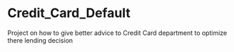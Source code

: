 # Credit_Card_Default
Project on how to give better advice to Credit Card department to optimize there lending decision 
